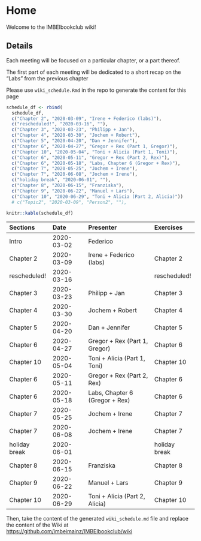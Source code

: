 
# Home

Welcome to the IMBEIbookclub wiki\!

## Details

Each meeting will be focused on a particular chapter, or a part thereof.

The first part of each meeting will be dedicated to a short recap on the
“Labs” from the previous chapter

Please use `wiki_schedule.Rmd` in the repo to generate the content for
this page

``` r
schedule_df <- rbind(
  schedule_df,
  c("Chapter 2", "2020-03-09", "Irene + Federico (labs)"),
  c("rescheduled!", "2020-03-16", ""),
  c("Chapter 3", "2020-03-23", "Philipp + Jan"),
  c("Chapter 4", "2020-03-30", "Jochem + Robert"),
  c("Chapter 5", "2020-04-20", "Dan + Jennifer"),
  c("Chapter 6", "2020-04-27", "Gregor + Rex (Part 1, Gregor)"),
  c("Chapter 10", "2020-05-04", "Toni + Alicia (Part 1, Toni)"),
  c("Chapter 6", "2020-05-11", "Gregor + Rex (Part 2, Rex)"),
  c("Chapter 6", "2020-05-18", "Labs, Chapter 6 (Gregor + Rex)"),
  c("Chapter 7", "2020-05-25", "Jochem + Irene"),
  c("Chapter 7", "2020-06-08", "Jochem + Irene"),
  c("holiday break", "2020-06-01", ""),
  c("Chapter 8", "2020-06-15", "Franziska"),
  c("Chapter 9", "2020-06-22", "Manuel + Lars"),
  c("Chapter 10", "2020-06-29", "Toni + Alicia (Part 2, Alicia)"))
  # c("Topic2", "2020-03-09", "Person2", ""),
```

``` r
knitr::kable(schedule_df)
```

| Sections      | Date       | Presenter                      | Exercises     |
| :------------ | :--------- | :----------------------------- | :------------ |
| Intro         | 2020-03-02 | Federico                       |               |
| Chapter 2     | 2020-03-09 | Irene + Federico (labs)        | Chapter 2     |
| rescheduled\! | 2020-03-16 |                                | rescheduled\! |
| Chapter 3     | 2020-03-23 | Philipp + Jan                  | Chapter 3     |
| Chapter 4     | 2020-03-30 | Jochem + Robert                | Chapter 4     |
| Chapter 5     | 2020-04-20 | Dan + Jennifer                 | Chapter 5     |
| Chapter 6     | 2020-04-27 | Gregor + Rex (Part 1, Gregor)  | Chapter 6     |
| Chapter 10    | 2020-05-04 | Toni + Alicia (Part 1, Toni)   | Chapter 10    |
| Chapter 6     | 2020-05-11 | Gregor + Rex (Part 2, Rex)     | Chapter 6     |
| Chapter 6     | 2020-05-18 | Labs, Chapter 6 (Gregor + Rex) | Chapter 6     |
| Chapter 7     | 2020-05-25 | Jochem + Irene                 | Chapter 7     |
| Chapter 7     | 2020-06-08 | Jochem + Irene                 | Chapter 7     |
| holiday break | 2020-06-01 |                                | holiday break |
| Chapter 8     | 2020-06-15 | Franziska                      | Chapter 8     |
| Chapter 9     | 2020-06-22 | Manuel + Lars                  | Chapter 9     |
| Chapter 10    | 2020-06-29 | Toni + Alicia (Part 2, Alicia) | Chapter 10    |

Then, take the content of the generated `wiki_schedule.md` file and
replace the content of the Wiki at
<https://github.com/imbeimainz/IMBEIbookclub/wiki>
